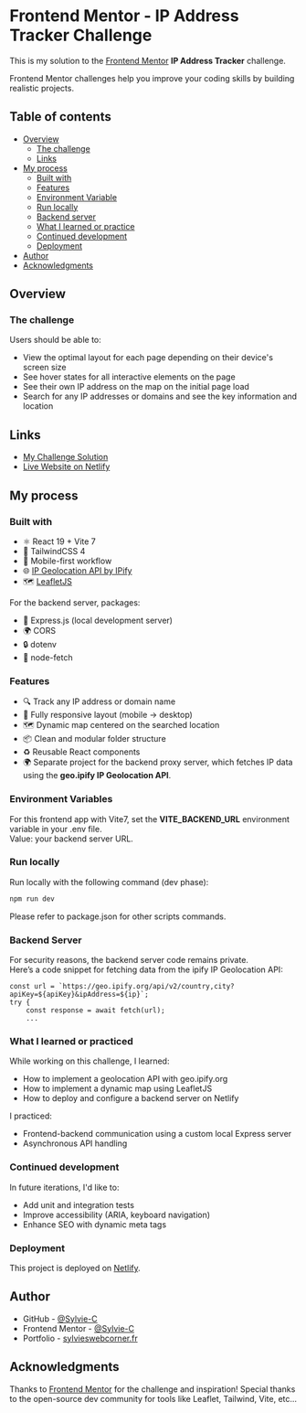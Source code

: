 # Frontend Mentor - IP Address Tracker Challenge

This is my solution to the [Frontend Mentor](https://www.frontendmentor.io/challenges/ip-address-tracker-I8-0yYAH0) **IP Address Tracker** challenge.

Frontend Mentor challenges help you improve your coding skills by building realistic projects.

## Table of contents

- [Overview](#overview)
  - [The challenge](#the-challenge)
  - [Links](#Links)
- [My process](#my-process)
  - [Built with](#built-with)
  - [Features](#Features)
  - [Environment Variable](#environment-variable)
  - [Run locally](#run-locally)
  - [Backend server](#backend-server)
  - [What I learned or practice](#what-i-learned-or-practiced)
  - [Continued development](#continued-development)
  - [Deployment](#deployment)
- [Author](#author)
- [Acknowledgments](#acknowledgments)

## Overview

### The challenge

Users should be able to:

- View the optimal layout for each page depending on their device's screen size
- See hover states for all interactive elements on the page
- See their own IP address on the map on the initial page load
- Search for any IP addresses or domains and see the key information and location

## Links

- [My Challenge Solution](https://www.frontendmentor.io/solutions/deployed-app-frontend-netlify-MwlW0DI-Js)
- [Live Website on Netlify](https://ip-tracker-frontend.netlify.app)

## My process

### Built with

- ⚛️ React 19 + Vite 7
- 🎨 TailwindCSS 4
- 📱 Mobile-first workflow
- 🌐 [IP Geolocation API by IPify](https://geo.ipify.org/)
- 🗺️ [LeafletJS](https://leafletjs.com/)

For the backend server, packages:

- 🧩 Express.js (local development server)
- 🌍 CORS
- 🔒 dotenv
- 🔄 node-fetch

### Features

- 🔍 Track any IP address or domain name
- 📱 Fully responsive layout (mobile → desktop)
- 🗺️ Dynamic map centered on the searched location
- 📦 Clean and modular folder structure
- ♻️ Reusable React components
- 🌍 Separate project for the backend proxy server, which fetches IP data using the **geo.ipify IP Geolocation API**.

### Environment Variables

For this frontend app with Vite7, set the **VITE_BACKEND_URL** environment variable in your .env file.  
Value: your backend server URL.

### Run locally

Run locally with the following command (dev phase):

```bash
npm run dev
```

Please refer to package.json for other scripts commands.

### Backend Server

For security reasons, the backend server code remains private.  
Here’s a code snippet for fetching data from the ipify IP Geolocation API:

```
const url = `https://geo.ipify.org/api/v2/country,city?apiKey=${apiKey}&ipAddress=${ip}`;
try {
    const response = await fetch(url);
    ...
```

### What I learned or practiced

While working on this challenge, I learned:

- How to implement a geolocation API with geo.ipify.org
- How to implement a dynamic map using LeafletJS
- How to deploy and configure a backend server on Netlify

I practiced:

- Frontend-backend communication using a custom local Express server
- Asynchronous API handling

### Continued development

In future iterations, I'd like to:

- Add unit and integration tests
- Improve accessibility (ARIA, keyboard navigation)
- Enhance SEO with dynamic meta tags

### Deployment

This project is deployed on [Netlify](https://www.netlify.com/).

## Author

- GitHub - [@Sylvie-C](https://github.com/Sylvie-C)
- Frontend Mentor - [@Sylvie-C](https://www.frontendmentor.io/profile/Sylvie-C)
- Portfolio - [sylvieswebcorner.fr](https://sylvieswebcorner.fr)

## Acknowledgments

Thanks to [Frontend Mentor](https://www.frontendmentor.io/) for the challenge and inspiration!
Special thanks to the open-source dev community for tools like Leaflet, Tailwind, Vite, etc...
